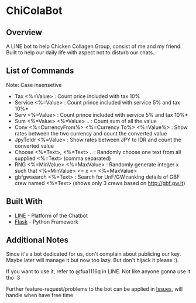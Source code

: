 # ChiColaBot

## Overview
A LINE bot to help Chicken Collagen Group, consist of me and my friend. Built to help our daily life with aspect not to disturb our chats. 

## List of Commands
Note: Case insensetive
* Tax <%=Value> : Count price included with tax 10%
* Service <%=Value> : Count prince included with service 5% and tax 10%*
* Serv <%=Value> : Count prince included with service 5% and tax 10%*
* Sum <%=Value> <%=Value> .. : Count sum of all the value
* Conv <%=CurrencyFrom%> <%=Currency To%> <%=Value%> : Show rates between the two currency and count the converted value
* JpyToIdr <%=Value> : Show rates between JPY to IDR and count the converted value
* Choose <%=Text>, <%=Text> .. : Randomly choose one text from all supplied <%=Text> (comma separated)
* RNG <%=MinValue> <%=MaxValue> : Randomly generate integer x such that <%=MinValue> <= x <= <%=MaxValue>
* gbfgwsearch <%=Text> : Search for UnF/GW ranking details of GBF crew named <%=Text> (shows only 3 crews based on http://gbf.gw.lt)

## Built With
* [LINE](https://developers.line.me/en/) - Platform of the Chatbot
* [Flask](http://flask.pocoo.org/) - Python Framework

## Additional Notes
Since it's a bot dedicated for us, don't complain about publicing our key. 
Maybe later will manage it but now too lazy. But don't hijack it please :).

If you want to use it, refer to @fua1116q in LINE. Not like anyone gonna use it tho :3

Further feature-request/problems to the bot can be applied in [Issues](https://github.com/Azudeus/ChiColaBot/issues), will handle when have free time
